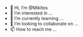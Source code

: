 - 👋 Hi, I’m @Mikitos
- 👀 I’m interested in ...
- 🌱 I’m currently learning ...
- 💞️ I’m looking to collaborate on ...
- 📫 How to reach me ...

<!---
Mikitos/Mikitos is a ✨ special ✨ repository because its `README.md` (this file) appears on your GitHub profile.
You can click the Preview link to take a look at your changes.
--->
